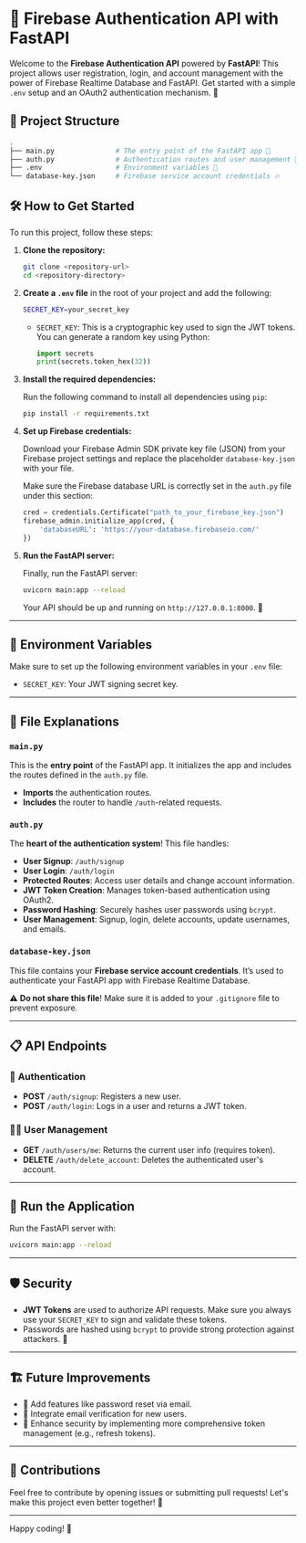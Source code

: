 # 🚀 Firebase Authentication API with FastAPI

Welcome to the **Firebase Authentication API** powered by **FastAPI**! This project allows user registration, login, and account management with the power of Firebase Realtime Database and FastAPI. Get started with a simple `.env` setup and an OAuth2 authentication mechanism. 🎉

## 📁 Project Structure

```bash
.
├── main.py               # The entry point of the FastAPI app 🚀
├── auth.py               # Authentication routes and user management 🔐
├── .env                  # Environment variables 🔑
└── database-key.json     # Firebase service account credentials 🔥
```

## 🛠 How to Get Started

To run this project, follow these steps:

1. **Clone the repository:**

   ```bash
   git clone <repository-url>
   cd <repository-directory>
   ```

2. **Create a `.env` file** in the root of your project and add the following:

   ```bash
   SECRET_KEY=your_secret_key
   ```

   - `SECRET_KEY`: This is a cryptographic key used to sign the JWT tokens. You can generate a random key using Python:

     ```python
     import secrets
     print(secrets.token_hex(32))
     ```

3. **Install the required dependencies:**

   Run the following command to install all dependencies using `pip`:

   ```bash
   pip install -r requirements.txt
   ```

4. **Set up Firebase credentials:**

   Download your Firebase Admin SDK private key file (JSON) from your Firebase project settings and replace the placeholder `database-key.json` with your file.

   Make sure the Firebase database URL is correctly set in the `auth.py` file under this section:

   ```python
   cred = credentials.Certificate("path_to_your_firebase_key.json")
   firebase_admin.initialize_app(cred, {
       'databaseURL': 'https://your-database.firebaseio.com/'
   })
   ```

5. **Run the FastAPI server:**

   Finally, run the FastAPI server:

   ```bash
   uvicorn main:app --reload
   ```

   Your API should be up and running on `http://127.0.0.1:8000`. 🎉

---

## 🔑 Environment Variables

Make sure to set up the following environment variables in your `.env` file:

- `SECRET_KEY`: Your JWT signing secret key.

---

## 📂 File Explanations

### `main.py`

This is the **entry point** of the FastAPI app. It initializes the app and includes the routes defined in the `auth.py` file.

- **Imports** the authentication routes.
- **Includes** the router to handle `/auth`-related requests.

### `auth.py`

The **heart of the authentication system**! This file handles:

- **User Signup**: `/auth/signup`
- **User Login**: `/auth/login`
- **Protected Routes**: Access user details and change account information.
- **JWT Token Creation**: Manages token-based authentication using OAuth2.
- **Password Hashing**: Securely hashes user passwords using `bcrypt`.
- **User Management**: Signup, login, delete accounts, update usernames, and emails.

### `database-key.json`

This file contains your **Firebase service account credentials**. It’s used to authenticate your FastAPI app with Firebase Realtime Database.

⚠️ **Do not share this file**! Make sure it is added to your `.gitignore` file to prevent exposure.

---

## 📋 API Endpoints

### 🚪 **Authentication**

- **POST** `/auth/signup`: Registers a new user.
- **POST** `/auth/login`: Logs in a user and returns a JWT token.

### 🧑‍💼 **User Management**

- **GET** `/auth/users/me`: Returns the current user info (requires token).
- **DELETE** `/auth/delete_account`: Deletes the authenticated user's account.

---

## 🚀 Run the Application

Run the FastAPI server with:

```bash
uvicorn main:app --reload
```

---

## 🛡 Security

- **JWT Tokens** are used to authorize API requests. Make sure you always use your `SECRET_KEY` to sign and validate these tokens.
- Passwords are hashed using `bcrypt` to provide strong protection against attackers. 🔐

---

## 🏗 Future Improvements

- 🔄 Add features like password reset via email.
- 📧 Integrate email verification for new users.
- 🔑 Enhance security by implementing more comprehensive token management (e.g., refresh tokens).

---

## 🤝 Contributions

Feel free to contribute by opening issues or submitting pull requests! Let's make this project even better together! 💪

---

Happy coding! 🎉
